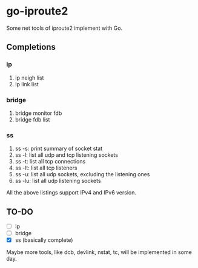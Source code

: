# go-iproute2

Some net tools of iproute2 implement with Go.

## Completions

### ip

1. ip neigh list
2. ip link list

### bridge

1. bridge monitor fdb
2. bridge fdb list

### ss

1. ss -s: print summary of socket stat
2. ss -l: list all udp and tcp listening sockets
3. ss -t: list all tcp connections
4. ss -lt: list all tcp listeners
5. ss -u: list all udp sockets, excluding the listening ones
6. ss -lu: list all udp listening sockets

All the above listings support IPv4 and IPv6 version.

## TO-DO

- [ ] ip
- [ ] bridge
- [x] ss (basically complete)

Maybe more tools, like dcb, devlink, nstat, tc, will be implemented in some day.
